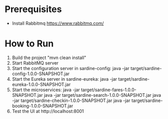 # Prerequisites
- Install Rabbitmq https://www.rabbitmq.com/

# How to Run
1. Build the project "mvn clean install"
2. Start RabbitMQ server
3. Start the configuration server in sardine-config: java -jar target/sardine-config-1.0.0-SNAPSHOT.jar
4. Start the Eureka server in sardine-eureka: java -jar target/sardine-eureka-1.0.0-SNAPSHOT.jar
5. Start the microservices:
   java -jar target/sardine-fares-1.0.0-SNAPSHOT.jar
   java -jar target/sardine-search-1.0.0-SNAPSHOT.jar
   java -jar target/sardine-checkin-1.0.0-SNAPSHOT.jar
   java -jar target/sardine-booking-1.0.0-SNAPSHOT.jar
6. Test the UI at http://localhost:8001

   
   
